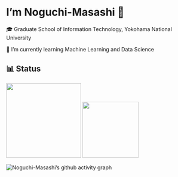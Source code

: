 # I’m Noguchi-Masashi :wave:
:mortar_board: Graduate School of Information Technology, Yokohama National University

:evergreen_tree: I’m currently learning Machine Learning and Data Science



## :bar_chart:  Status
<img src="https://github-readme-stats.vercel.app/api?username=Noguchi-Masashi&show_icons=true&theme=dracula" height="200"> <img src="https://github-readme-stats.vercel.app/api/top-langs/?username=Noguchi-Masashi&layout=compact&theme=dracula&hide=jupyter%20notebook" height="150">

![Noguchi-Masashi’s github activity graph](https://activity-graph.herokuapp.com/graph?username=Noguchi-Masashi&theme=dracula)


<!-- 
[![Readme Card](https://github-readme-stats.vercel.app/api/pin/?username=Noguchi-Masashi&repo=kaggle-exercises&theme=dark)](https://github.com/Noguchi-Masashi/kaggle-exercises)

[![Readme Card](https://github-readme-stats.vercel.app/api/pin/?username=Noguchi-Masashi&repo=distributed-machine-learning-excercises&theme=dark)](https://github.com/Noguchi-Masashi/distributed-machine-learning-excercises)
-->

<!--
**Noguchi-Masashi/Noguchi-Masashi** is a :sparkles: _special_ :sparkles: repository because its `README.md` (this file) appears on your GitHub profile.

Here are some ideas to get you started:

- :telescope: I’m currently working on ...
- :seedling: I’m currently learning ...
- :dancers: I’m looking to collaborate on ...
- :thinking_face: I’m looking for help with ...
- :speech_balloon: Ask me about ...
- :mailbox: How to reach me: ...
- :smile: Pronouns: ...
- :zap: Fun fact: ...
-->
